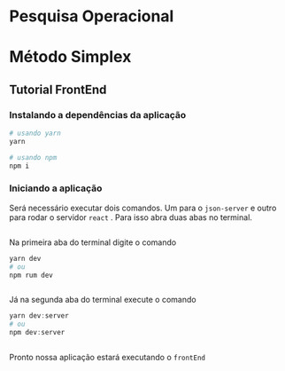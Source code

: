 # Pesquisa Operacional
# Método Simplex

## Tutorial FrontEnd

### Instalando a dependências da aplicação

```powershell
# usando yarn 
yarn 

# usando npm 
npm i
```

### Iniciando a aplicação

Será necessário executar dois comandos. Um para o `json-server` e outro para rodar o servidor `react` . Para isso abra duas abas no terminal. 

<img src="./assets/terminal.png" alt="" />

Na primeira aba do terminal digite o comando

```bash
yarn dev 
# ou 
npm rum dev
```

<img src="./assets/yarn-dev.png" alt="" />

Já na segunda aba do terminal execute o comando

```powershell
yarn dev:server
# ou 
npm dev:server 
```

<img src="./assets/json-server.png" alt="" /> 

Pronto nossa aplicação estará executando o `frontEnd`